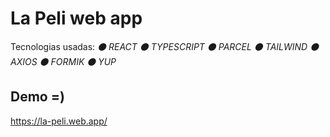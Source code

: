 # La Peli web app

Tecnologias usadas:
_⚫ REACT_
_⚫ TYPESCRIPT_
_⚫ PARCEL_
_⚫ TAILWIND_
_⚫ AXIOS_
_⚫ FORMIK_
_⚫ YUP_

## Demo =) 
https://la-peli.web.app/
